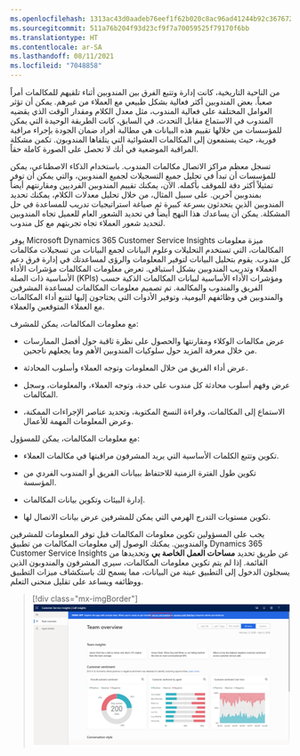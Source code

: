 ```yaml
---
ms.openlocfilehash: 1313ac43d0aadeb76eef1f62b020c8ac96ad41244b92c367672dd6d34b6747d3
ms.sourcegitcommit: 511a76b204f93d23cf9f7a70059525f79170f6bb
ms.translationtype: HT
ms.contentlocale: ar-SA
ms.lasthandoff: 08/11/2021
ms.locfileid: "7048858"
---
```

من الناحية التاريخية، كانت إدارة وتتبع الفرق بين المندوبين أثناء تلقيهم للمكالمات أمراً صعباً. بعض المندوبين أكثر فعالية بشكل طبيعي مع العملاء من غيرهم. يمكن أن تؤثر العوامل المختلفة على فعالية المندوب، مثل معدل الكلام ومقدار الوقت الذي يقضيه المندوب في الاستماع مقابل التحدث. في السابق، كانت الطريقة الوحيدة التي يمكن للمؤسسات من خلالها تقييم هذه البيانات هي مطالبة أفراد ضمان الجودة بإجراء مراقبة فورية، حيث يستمعون إلى المكالمات العشوائية التي يتلقاها المندوبون. تكمن مشكلة المراقبة الموضعية في أنك لا تحصل على الصورة كاملة حقاً.

تسجل معظم مراكز الاتصال مكالمات المندوب. باستخدام الذكاء الاصطناعي، يمكن للمؤسسات أن تبدأ في تحليل جميع التسجيلات لجميع المندوبين، والتي يمكن أن توفر تمثيلاً أكثر دقة للموقف بأكمله. الآن، يمكنك تقييم المندوبين الفرديين ومقارنتهم أيضاً بمندوبين آخرين. على سبيل المثال، من خلال تحليل معدلات الكلام، يمكنك تحديد المندوبين الذين يتحدثون بسرعة كبيرة ثم صياغة استراتيجيات تدريب للمساعدة في حل المشكلة. يمكن أن يساعدك هذا النهج أيضاً في تحديد الشعور العام للعميل تجاه المندوبين لتحديد شعور العملاء تجاه تجربتهم مع كل مندوب.

يوفر Microsoft Dynamics 365 Customer Service Insights ميزة معلومات المكالمات، التي تستخدم التحليلات وعلوم البيانات لجمع البيانات من تسجيلات مكالمات كل مندوب. يقوم بتحليل البيانات لتوفير المعلومات والرؤى لمساعدتك في إدارة فرق دعم العملاء وتدريب المندوبين بشكل استباقي. تعرض معلومات المكالمات مؤشرات الأداء الأساسية ذات الصلة (KPIs) ومؤشرات الأداء الأساسية لبيانات المكالمات الذكية حسب الفريق والمندوب والمكالمة. تم تصميم معلومات المكالمات لمساعدة المشرفين والمندوبين في وظائفهم اليومية، وتوفير الأدوات التي يحتاجون إليها لتتبع أداء المكالمات مع العملاء المتوقعين والعملاء.

مع معلومات المكالمات، يمكن للمشرف:

-   عرض مكالمات الوكلاء ومقارنتها والحصول على نظرة ثاقبة حول أفضل الممارسات من خلال معرفة المزيد حول سلوكيات المندوبين الأهم وما يجعلهم ناجحين.

-   عرض أداء الفريق من خلال المعلومات وتوجه العملاء وأسلوب المحادثة.

-   عرض وفهم أسلوب محادثة كل مندوب على حدة، وتوجه العملاء، والمعلومات، وسجل المكالمات.

-   الاستماع إلى المكالمات، وقراءة النسخ المكتوبة، وتحديد عناصر الإجراءات الممكنة، وعرض المعلومات المهمة للأعمال.

مع معلومات المكالمات، يمكن للمسؤول:

-   تكوين وتتبع الكلمات الأساسية التي يريد المشرفون مراقبتها في مكالمات العملاء.

-   تكوين طول الفترة الزمنية للاحتفاظ ببيانات الفريق أو المندوب الفردي من المؤسسة.

-   إدارة البيئات وتكوين بيانات المكالمات.

-   تكوين مستويات التدرج الهرمي التي يمكن للمشرفين عرض بيانات الاتصال لها.

يجب على المسؤولين تكوين معلومات المكالمات قبل توفر المعلومات للمشرفين والمندوبين. يمكنك الوصول إلى معلومات المكالمات من تطبيق Dynamics 365 Customer Service Insights عن طريق تحديد **مساحات العمل الخاصة بي** وتحديدها من القائمة. إذا لم يتم تكوين معلومات المكالمات، سيرى المشرفون والمندوبون الذين يسجلون الدخول إلى التطبيق عينة من البيانات، مما يسمح لك باستكشاف ميزات التطبيق ووظائفه ويساعد على تقليل منحنى التعلم.

> [!div class="mx-imgBorder"]
> [![لقطة شاشة لشاشة نظرة عامة على الفريق مع معلومات الفريق وتفاصيل توجه العملاء.](../media/1-1-ssm.png)](../media/1-1-ssm.png#lightbox)
